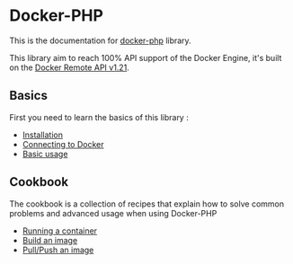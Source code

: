 # Docker-PHP

This is the documentation for [docker-php](https://github.com/stage1/docker-php) library.

This library aim to reach 100% API support of the Docker Engine, it's built 
on the [Docker Remote API v1.21](http://docs.docker.com/reference/api/docker_remote_api_v1.21/).

## Basics

First you need to learn the basics of this library :

* [Installation](installation.md)
* [Connecting to Docker](connection.md)
* [Basic usage](basic.md)

## Cookbook

The cookbook is a collection of recipes that explain how to solve common 
problems and advanced usage when using Docker-PHP

* [Running a container](cookbook/container-run.md)
* [Build an image](cookbook/build-image.md)
* [Pull/Push an image](cookbook/pull-and-push-image.md)
